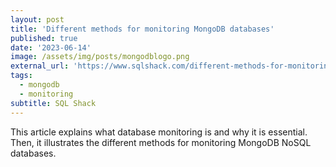 ```yaml
---
layout: post
title: 'Different methods for monitoring MongoDB databases'
published: true
date: '2023-06-14'
image: /assets/img/posts/mongodblogo.png
external_url: 'https://www.sqlshack.com/different-methods-for-monitoring-mongodb-databases/'
tags:
  - mongodb
  - monitoring
subtitle: SQL Shack
---
```

This article explains what database monitoring is and why it is essential. Then, it illustrates the different methods for monitoring MongoDB NoSQL databases.
